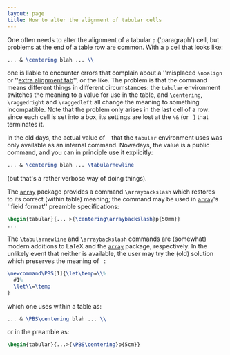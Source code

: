 ```yaml
---
layout: page
title: How to alter the alignment of tabular cells
---
```


One often needs to alter the alignment of a tabular `p` ('paragraph')
cell, but problems at the end of a table row are common.  With a
`p` cell that looks like:
```latex
... & \centering blah ... \\
```
one is liable to encounter errors that complain about a ''misplaced
`\noalign` or ''[extra alignment tab](./FAQ-altabcr.html)'', or the like.
The problem is that the command ` ` means different things in
different circumstances: the `tabular` environment
switches the meaning to a value for use in the table, and
`\centering`, `\raggedright` and `\raggedleft` all change the
meaning to something incompatible.  Note that the problem only
arises in the last cell of a row: since each cell is set into a box,
its settings are lost at the `\&` (or ` `) that
terminates it. 

In the old days, the actual value of ` ` that the
`tabular` environment uses was only available as an
internal command.  Nowadays, the value is a public command, and you
can in principle use it explicitly:
```latex
... & \centering blah ... \tabularnewline
```
(but that's a rather verbose way of doing things).

The [`array`](http://ctan.org/pkg/array) package provides a command `\arraybackslash`
which restores ` ` to its correct (within table) meaning;
the command may be used in [`array`](http://ctan.org/pkg/array)'s ''field format'' preamble
specifications:
```latex
\begin{tabular}{... >{\centering\arraybackslash}p{50mm}}
...
```

The `\tabularnewline` and `\arraybackslash` commands are
(somewhat) modern additions to LaTeX and the [`array`](http://ctan.org/pkg/array)
package, respectively.  In the unlikely event that neither is
available, the user may try the (old) solution which preserves the
meaning of ` `:
```latex
\newcommand\PBS[1]{\let\temp=\\%
  #1%
  \let\\=\temp
}
```
which one uses within a table as:
```latex
... & \PBS\centering blah ... \\
```
or in the preamble as:
```latex
\begin{tabular}{...>{\PBS\centering}p{5cm}}
```

